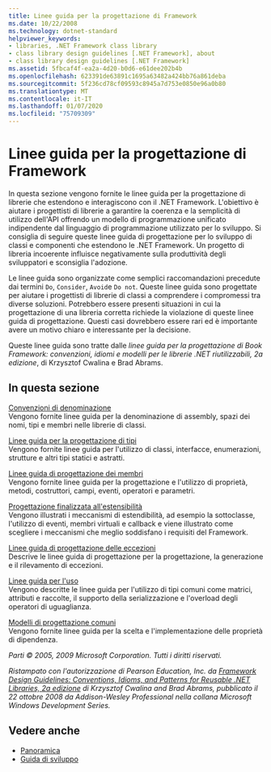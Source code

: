 ```yaml
---
title: Linee guida per la progettazione di Framework
ms.date: 10/22/2008
ms.technology: dotnet-standard
helpviewer_keywords:
- libraries, .NET Framework class library
- class library design guidelines [.NET Framework], about
- class library design guidelines [.NET Framework]
ms.assetid: 5fbcaf4f-ea2a-4d20-b0d6-e61dee202b4b
ms.openlocfilehash: 623391de63891c1695a63482a424bb76a861deba
ms.sourcegitcommit: 5f236cd78cf09593c8945a7d753e0850e96a0b80
ms.translationtype: MT
ms.contentlocale: it-IT
ms.lasthandoff: 01/07/2020
ms.locfileid: "75709309"
---
```

# <a name="framework-design-guidelines"></a>Linee guida per la progettazione di Framework
In questa sezione vengono fornite le linee guida per la progettazione di librerie che estendono e interagiscono con il .NET Framework. L'obiettivo è aiutare i progettisti di librerie a garantire la coerenza e la semplicità di utilizzo dell'API offrendo un modello di programmazione unificato indipendente dal linguaggio di programmazione utilizzato per lo sviluppo. Si consiglia di seguire queste linee guida di progettazione per lo sviluppo di classi e componenti che estendono le .NET Framework. Un progetto di libreria incoerente influisce negativamente sulla produttività degli sviluppatori e sconsiglia l'adozione.  
  
 Le linee guida sono organizzate come semplici raccomandazioni precedute dai termini `Do`, `Consider`, `Avoid`e `Do not`. Queste linee guida sono progettate per aiutare i progettisti di librerie di classi a comprendere i compromessi tra diverse soluzioni. Potrebbero essere presenti situazioni in cui la progettazione di una libreria corretta richiede la violazione di queste linee guida di progettazione. Questi casi dovrebbero essere rari ed è importante avere un motivo chiaro e interessante per la decisione.  
  
 Queste linee guida sono tratte dalle *linee guida per la progettazione di Book Framework: convenzioni, idiomi e modelli per le librerie .NET riutilizzabili, 2a edizione*, di Krzysztof Cwalina e Brad Abrams.  
  
## <a name="in-this-section"></a>In questa sezione  
 [Convenzioni di denominazione](../../../docs/standard/design-guidelines/naming-guidelines.md)  
 Vengono fornite linee guida per la denominazione di assembly, spazi dei nomi, tipi e membri nelle librerie di classi.  
  
 [Linee guida per la progettazione di tipi](../../../docs/standard/design-guidelines/type.md)  
 Vengono fornite linee guida per l'utilizzo di classi, interfacce, enumerazioni, strutture e altri tipi statici e astratti.  
  
 [Linee guida di progettazione dei membri](../../../docs/standard/design-guidelines/member.md)  
 Vengono fornite linee guida per la progettazione e l'utilizzo di proprietà, metodi, costruttori, campi, eventi, operatori e parametri.  
  
 [Progettazione finalizzata all'estensibilità](../../../docs/standard/design-guidelines/designing-for-extensibility.md)  
 Vengono illustrati i meccanismi di estendibilità, ad esempio la sottoclasse, l'utilizzo di eventi, membri virtuali e callback e viene illustrato come scegliere i meccanismi che meglio soddisfano i requisiti del Framework.  
  
 [Linee guida di progettazione delle eccezioni](../../../docs/standard/design-guidelines/exceptions.md)  
 Descrive le linee guida di progettazione per la progettazione, la generazione e il rilevamento di eccezioni.  
  
 [Linee guida per l'uso](../../../docs/standard/design-guidelines/usage-guidelines.md)  
 Vengono descritte le linee guida per l'utilizzo di tipi comuni come matrici, attributi e raccolte, il supporto della serializzazione e l'overload degli operatori di uguaglianza.  
  
 [Modelli di progettazione comuni](../../../docs/standard/design-guidelines/common-design-patterns.md)  
 Vengono fornite linee guida per la scelta e l'implementazione delle proprietà di dipendenza.  
  
 *Parti © 2005, 2009 Microsoft Corporation. Tutti i diritti riservati.*  
  
 *Ristampato con l'autorizzazione di Pearson Education, Inc. da [Framework Design Guidelines: Conventions, Idioms, and Patterns for Reusable .NET Libraries, 2a edizione](https://www.informit.com/store/framework-design-guidelines-conventions-idioms-and-9780321545619) di Krzysztof Cwalina and Brad Abrams, pubblicato il 22 ottobre 2008 da Addison-Wesley Professional nella collana Microsoft Windows Development Series.*  
  
## <a name="see-also"></a>Vedere anche

- [Panoramica](../../../docs/framework/get-started/overview.md)
- [Guida di sviluppo](../../../docs/framework/development-guide.md)
